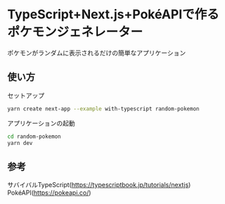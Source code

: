 # TypeScript+Next.js+PokéAPIで作るポケモンジェネレーター
ポケモンがランダムに表示されるだけの簡単なアプリケーション

## 使い方
セットアップ
```bash
yarn create next-app --example with-typescript random-pokemon
```

アプリケーションの起動
```bash
cd random-pokemon
yarn dev
```

## 参考
サバイバルTypeScript(https://typescriptbook.jp/tutorials/nextjs)
PokéAPI(https://pokeapi.co/)